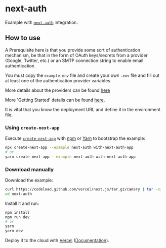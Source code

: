 # next-auth

Example with [`next-auth`](https://github.com/iaincollins/next-auth) integration.

## How to use

A Prerequisite here is that you provide some sort of authentication mechanism, be that in the form of OAuth keys/secrets from a provider (Google, Twitter, etc.) or an SMTP connection string to enable email authentication.

You must copy the `example.env` file and create your own `.env` file and fill out at least one of the authentication provider variables.

More details about the providers can be found [here](https://next-auth.js.org/configuration/providers)

More 'Getting Started' details can be found [here](https://next-auth.js.org/getting-started/example).

It is vital that you know the deployment URL and define it in the environment file.

### Using `create-next-app`

Execute [`create-next-app`](https://github.com/vercel/next.js/tree/canary/packages/create-next-app) with [npm](https://docs.npmjs.com/cli/init) or [Yarn](https://yarnpkg.com/lang/en/docs/cli/create/) to bootstrap the example:

```bash
npx create-next-app --example next-auth with-next-auth-app
# or
yarn create next-app --example next-auth with-next-auth-app
```

### Download manually

Download the example:

```bash
curl https://codeload.github.com/vercel/next.js/tar.gz/canary | tar -xz --strip=2 next.js-canary/examples/next-auth
cd next-auth
```

Install it and run:

```bash
npm install
npm run dev
# or
yarn
yarn dev
```

Deploy it to the cloud with [Vercel](https://vercel.com/import?filter=next.js&utm_source=github&utm_medium=readme&utm_campaign=next-example) ([Documentation](https://nextjs.org/docs/deployment)).
